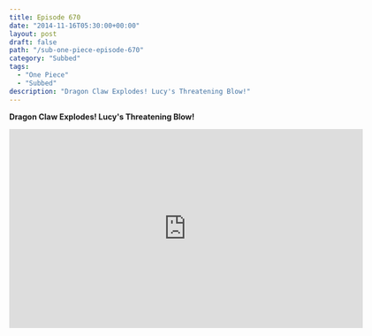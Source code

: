 ```yaml
---
title: Episode 670
date: "2014-11-16T05:30:00+00:00"
layout: post
draft: false
path: "/sub-one-piece-episode-670"
category: "Subbed"
tags:
  - "One Piece"
  - "Subbed"
description: "Dragon Claw Explodes! Lucy's Threatening Blow!"
---
```


**Dragon Claw Explodes! Lucy's Threatening Blow!**

<iframe width="640" height="360" src="https://www.rapidvideo.com/e/G6FRPG9VIR" frameborder="0" marginwidth=0 marginheight=0 scrolling=no allowfullscreen></iframe>

